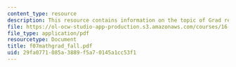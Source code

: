 ```yaml
---
content_type: resource
description: This resource contains information on the topic of Grad review.
file: https://ol-ocw-studio-app-production.s3.amazonaws.com/courses/16-01-unified-engineering-i-ii-iii-iv-fall-2005-spring-2006/29fa0771085a3889f5a70145a1cc53f1_f07mathgrad_fall.pdf
file_type: application/pdf
resourcetype: Document
title: f07mathgrad_fall.pdf
uid: 29fa0771-085a-3889-f5a7-0145a1cc53f1
---
```

